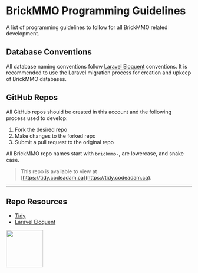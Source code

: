 # BrickMMO Programming Guidelines

A list of programming guidelines to follow for all BrickMMO related development. 

## Database Conventions

All database naming conventions follow [Laravel Eloquent](https://laravel.com/docs/10.x/eloquent) conventions. It is recommended to use the Laravel migration process for creation and upkeep of BrickMMO databases.

## GitHub Repos

All GitHub repos should be created in this account and the following process used to develop:

1. Fork the desired repo
2. Make changes to the forked repo
3. Submit a pull request to the original repo

All BrickMMO repo names start with `brickmmo-`, are lowercase, and snake case. 

> This repo is available to view at  
> [https://tidy.codeadam.ca](https://tidy.codeadam.ca).

---

## Repo Resources

- [Tidy](https://tidy.codeadam.ca)
- [Laravel Eloquent](https://laravel.com/docs/10.x/eloquent)

<a href="https://codeadam.ca">
<img src="https://codeadam.ca/images/code-block.png" width="100">
</a>

